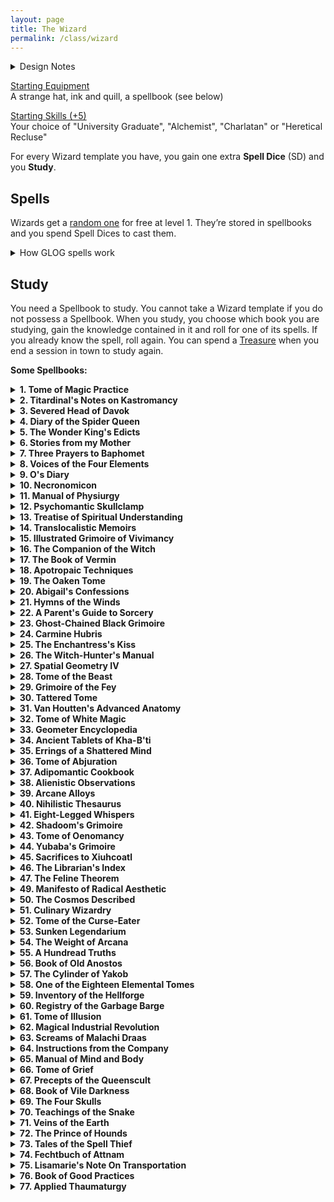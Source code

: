 ```yaml
---
layout: page
title: The Wizard
permalink: /class/wizard
---
```


<details markdown="1">
<summary>Design Notes</summary> 
Inspired by my templateless [Priest](/class/priest) class, I wanted to deconstruct the GLOG wizard into more endible bites for my players. This version does that by focusing on one concept only: spellbooks. It's also designed to easily blend with the exploration aspect of the game by allowing me to add spellbooks to dungeon loots and make them instantly desirable even if the party's wizard already has one. Most of all, it's my homage to what drew me to the GLOG to begin with: the litteral hundreds of wizards classes! Most of the spellbooks described bellow are direct conversions from my favourites among them.

So how is this wizard different from the aforementioned priest? It sure does look identical! Well no. First, the wizard gains SD every level and can do whatever it wants with them, while the priest gains SD each time it matches a certain condition and can only cast each of its spells once per day. Second, the priest chooses a new sacrament every level, a wizard is stuck with its starting spellbook unless it finds new ones in its adventures. The wizard can also spend Treasures to study more spells even when they are not leveling up. In the end, the priest will have fewer spells, but a potentially unlimied amount of spell dices, while the wizard will have 4 spell dices and a potentially unlimited amount of spells. Multiclassing as a Priest and a Wizard is heretical. 
</details>

<ins>Starting Equipment</ins><br>
A strange hat, ink and quill, a spellbook (see below)

<ins>Starting Skills (+5)</ins><br>
Your choice of "University Graduate", "Alchemist", "Charlatan" or "Heretical Recluse"

For every Wizard template you have, you gain one extra **Spell Dice** (SD) and you **Study**.

## Spells
Wizards get a [random one](/list/spells) for free at level 1. They’re stored in spellbooks and you spend Spell Dices to cast them.
<details markdown="1">
<summary>How GLOG spells work</summary> 
<ins>Spell Dice (SD)</ins><br>
You get 1 per Wizard template. They are D6s. 

Whenever you cast a spell, you choose how many SD to invest into it. The result of the spell depends on the number of [dice] and their [sum]. 

If a SD rolls a 1, 2 or 3, you don’t lose it. Otherwise, you lose it until you get a night of sleep. You can’t cast without SD.

Every time you roll doubles you get closer to *Catastrophe*.

<ins>Catastrophe</ins><br>
Every time you roll doubles you gain 1 *Doom Point*. Roll a D20. If you roll equal or below your doom score, you trigger a catastrophe. They will end your wizardly career if you don’t quest to avoid your doom.
</details>

## Study
You need a Spellbook to study. You cannot take a Wizard template if you do not possess a Spellbook. When you study, you choose which book you are studying, gain the knowledge contained in it and roll for one of its spells. If you already know the spell, roll again. You can spend a [Treasure](/2020/11/10/extra-rules/#treasures) when you end a session in town to study again.

**Some Spellbooks:**

<details markdown="1">
<summary><b>1. Tome of Magic Practice</b></summary> 
&nbsp;&nbsp;&nbsp;&nbsp;&nbsp; *A mass-produced folio with chipped edges passed-down by students.*
- You receive an official licence to practice magic in public.
- You can create candlelight from your fingertip.
- Roll 1D4, you gain the following spell: 1. [Maleficence](/2020/11/13/maleficence/), 2. [Second Sight](/2020/11/12/second-sight/), 3. [Shroud](/2020/11/13/shroud/), 4. [Thaumaturgy](/2020/11/13/thaumaturgy/)
</details>

<details markdown="1">
<summary><b>2. Titardinal's Notes on Kastromancy</b></summary> 
&nbsp;&nbsp;&nbsp;&nbsp;&nbsp; *Loosely-bound notes and floor plans with love poems written in the margins.*
- Holds the deed of an abandonned tower.
- For each time you studied this book, you can recreate a dungeon trap you have overcome in a building you own.
- Roll 1D4, you gain the following spell: 1. [Kastromancy](/2020/11/13/kastromancy/), 2. [Portal](/2020/11/13/portal/), 3. [Possess Castle](/2020/11/13/possess-castle/), 4. [Voluminous Equivalence](/2020/11/13/voluminous-equivalence/)
###### *of [Sky-Blind Spire](http://blog.trilemma.com/2016/04/the-sky-blind-spire.html) fame.*
</details>

<details markdown="1">
<summary><b>3. Severed Head of Davok</b></summary> 
&nbsp;&nbsp;&nbsp;&nbsp;&nbsp; *Cumbersome, horrible and grey. Like human features on an elephant's skull.*
- You can feed a follower to Davok and gain a bonus SD on a future spellcasting of your choice.
- You can cause blood or other bodily fluids to appear on things by touching them. You can delay this appearance for up to an hour.
- Roll 1D4, you gain the following spell: 1. [Call of the Rat](/2020/11/12/call-of-the-animal/), 2. [Miasma](/2020/11/12/miasma/), 3. [Petition](/2020/11/12/petition/), 4. [Pyrokinesis](/2020/11/13/pyrokinesis/)
###### *of [Lair of the Lamb](http://goblinpunch.blogspot.com/2020/04/lair-of-lamb-final.html) fame.*
</details>

<details markdown="1">
<summary><b>4. Diary of the Spider Queen</b></summary> 
&nbsp;&nbsp;&nbsp;&nbsp;&nbsp; *Semi-transluscent pages bound in black chitin. The text is embroidered*
- You can speak with spiders.
- Each time you study this book, you can produce a new silk piece of clothing that can double as a small mundane object of your choice.
- Roll 1D4, you gain the following spell: 1. [Arachnomorph](/2020/11/12/animorph/), 2. [Bestow Spider Aspect](/2020/11/12/bestow-aspect/), 3. [Tarantella](/2020/11/12/tanrantella/), 4. [Web](/2020/11/12/web/)
###### *Inspired by [Marvels & Malisons](https://www.drivethrurpg.com/product/211911/Marvels--Malisons)'s Arachnomorphosis.*
</details>

<details markdown="1">
<summary><b>5. The Wonder King's Edicts</b></summary> 
&nbsp;&nbsp;&nbsp;&nbsp;&nbsp; *Three slabs of pink marble engraved in tiny faded cuneiform.*
- You have learned to smell and detect the subtle fragrances of curses.
- For each time you studied this book, you can trap a curse you have overcome in a clay tablet. Breaking the tablet releases the curse.
- Roll 1D4, you gain the following spell: 1. [Amulet of the Open Hand](/2020/11/13/amulet-of-the-open-hand/), 2. [Heka Mirror](/2020/11/13/heka-mirror/), 3. [Seal of Retribution](/2020/11/13/seal-of-retribution/), 4. [Seal of the Wonder King](/2020/11/13/seal-of-the-wonder-king/)
###### *Inspired by [Marvels & Malisons](https://www.drivethrurpg.com/product/211911/Marvels--Malisons)'s Apotropaism.*
</details>

<details markdown="1">
<summary><b>6. Stories from my Mother</b></summary> 
&nbsp;&nbsp;&nbsp;&nbsp;&nbsp; *Painted geese, children and frogs illustrate the cover. Pocket sized.*
- You become [skilled](/2020/11/09/base-rules/#stats--skills) (+5) in "Cooking".
- Each time you study this book, you learn the location of a hidden cabin in an area of your choice. One of Mother's friends lives there and can provide shelter and trade potions.
- Roll 1D4, you gain the following spell: 1. [Sky-Blind Curse](/2020/11/13/curse-of-sky-blindness/), 2. [Steeped Stones](/2020/11/13/steeped-stones/), 3. [Tune of the Yondkin](/2020/11/13/tune-of-the-yondkind/), 4. [Witchmark](/2020/11/13/witchmark/)
###### *Inspired by [Marvels & Malisons](https://www.drivethrurpg.com/product/211911/Marvels--Malisons)'s Cunning Craft.*
</details>

<details markdown="1">
<summary><b>7. Three Prayers to Baphomet</b></summary> 
&nbsp;&nbsp;&nbsp;&nbsp;&nbsp; *Dark leather bound in bronze. Penned in blood.*
- You can speak backward, a language only understood by exorcists and divine creatures.
- Each time you study this book, increase any of your skills by 2, or become skilled (+5) in a skill you don't know. However, any time your roll a 6 on any dice, you take 2 points of damage.
- Roll 1D4, you gain the following spell: 1. [Circle of Protection](/2020/11/12/circle-of-protection/), 2. [Conjure](/2020/11/12/conjure/), 3. [Death Contract](/2020/11/12/death-contract/), 4. [Petition](/2020/11/12/petition/)
###### *Inspired by [Wonders & Wickedness](https://www.drivethrurpg.com/product/145647/Wonder--Wickedness)'s Diabolism.*
</details>

<details markdown="1">
<summary><b>8. Voices of the Four Elements</b></summary> 
&nbsp;&nbsp;&nbsp;&nbsp;&nbsp; *Adorned with four gems, its cover is made of gold.*
- You can politely ask dirt and water to leave clothes and hair, and can play wind instruments from afar.
- Each time you study this book, you increase your unarmored movement speed by 1 (up to 10).
- Roll 1D4, you gain the following spell: 1. [Pyrokinesis](/2020/11/13/pyrokinesis/), 2. [Rockspeech](/2020/11/13/rockspeech/), 3. [Seduce Water](/2020/11/13/seduce-water/), 4. [Stormspeech](/2020/11/13/stormspeech/)
###### *Inspired by [Wonders & Wickedness](https://www.drivethrurpg.com/product/145647/Wonder--Wickedness)'s Elementalism.*
</details>

<details markdown="1">
<summary><b>9. O's Diary</b></summary> 
&nbsp;&nbsp;&nbsp;&nbsp;&nbsp; *Elegant in its lack of features. Brown leather. Locked.*
- You become [skilled](/2020/11/09/base-rules/#stats--skills) (+5) in "Ropes".
- Each time you study this book, you find new ways to attach objects to you and gain 1 inventory slot.
- Roll 1D4, you gain the following spell: 1. [A Rope Is Always Handy](/2020/11/13/a-rope-is-always-handy/), 2. [Length of a String](/2020/11/13/lenght-of-a-string/), 3. [Rope Bind](/2020/11/13/rope-bind/), 4. [The Rope Trick](/2020/11/13/the-rope-trick/)
###### *Inspired by [Marvels & Malisons](https://www.drivethrurpg.com/product/211911/Marvels--Malisons)'s Rope Tricks.*
</details>

<details markdown="1">
<summary><b>10. Necronomicon</b></summary> 
&nbsp;&nbsp;&nbsp;&nbsp;&nbsp; *Obviously bound in human skin. Held shut by a skeletal hand.*
- Getting wounded does not make you fall unconscious. Medical care does not heal your Wounds.
- Each time you study this book, you remove 5 wounds from yourself.
- Roll 1D4, you gain the following spell: 1. [Death's Scythe](/2020/11/13/deaths-scythe/), 2. [Lichcrat](/2020/11/13/lichcraft/), 3. [Soul Transfer](/2020/11/13/souls-transfer/), 4. [Transmigration](/2020/11/13/transmigration/)
###### *Inspired by [Wonders & Wickedness](https://www.drivethrurpg.com/product/145647/Wonder--Wickedness)'s Necromancy.*
</details>

<details markdown="1">
<summary><b>11. Manual of Physiurgy</b></summary> 
&nbsp;&nbsp;&nbsp;&nbsp;&nbsp; *Compiled by generations of midwives. Smells sweet.*
- You receive an official licence to practice medicine.
- For each time you studied this book, you can succeed on one roll to help stabilize a [dying friend](/2020/11/09/base-rules/#dying--healing).
- Roll 1D4, you gain the following spell: 1. [Milk and Honey](/2020/11/13/milk-and-honey/), 2. [Poppy's Milk](/2020/11/13/poppys-milk/), 3. [Potpourri](/2020/11/13/potpourri/), 4. [Salvific Apport](/2020/11/13/salvific-apport/)
###### *Inspired by [Marvels & Malisons](https://www.drivethrurpg.com/product/211911/Marvels--Malisons)'s Physiurgy.*
</details>

<details markdown="1">
<summary><b>12. Psychomantic Skullclamp</b></summary> 
&nbsp;&nbsp;&nbsp;&nbsp;&nbsp; *Metallic and cold headband. Text projected in the mind.*
- You can communicate telepathically with people you can see. Works one way only.
- Each time you study this book, choose a mundane item in your inventory. You can create an invisible, psychic, remotely controled version of it once per day for 10 minutes.
- Roll 1D4, you gain the following spell: 1. [Command](/2020/11/13/command/), 2. [Comprehension](/2020/11/13/comprehension/), 3. [Fascinating Gaze](/2020/11/13/fascinating-gaze/), 4. [Telekinetic Burst](/2020/11/13/telekinetic-burst/)
###### *Inspired by [Wonders & Wickedness](https://www.drivethrurpg.com/product/145647/Wonder--Wickedness)'s Psychomancy.*
</details>

<details markdown="1">
<summary><b>13. Treatise of Spiritual Understanding</b></summary> 
&nbsp;&nbsp;&nbsp;&nbsp;&nbsp; *Salmon-pink and trimmed in irridescent metal. Perfectly square.*
- You sleep your eyes open.
- For each time you studied this book, you gain one extra SD while you are drugged or poisoned.
- Roll 1D4, you gain the following spell: 1. [Astral Projection](/2020/11/13/astral-projection/), 2. [Conduit](/2020/11/13/conduit/), 3. [Reality Shift](/2020/11/13/reality-shift/), 4. [Second Sight](/2020/11/12/second-sight/)
###### *Inspired by [Wonders & Wickedness](https://www.drivethrurpg.com/product/145647/Wonder--Wickedness)'s Spiritualism.*
</details>

<details markdown="1">
<summary><b>14. Translocalistic Memoirs</b></summary> 
&nbsp;&nbsp;&nbsp;&nbsp;&nbsp; *The size of a medallion. Opens as big as a grimoire.*
- You know from sight if a portal leads neardby, far, or another dimension.
- Each time you study this book, note the location. You can make a 1 hour ritual to teleport you and your party back there once as long as you all hold hands.
- Roll 1D4, you gain the following spell: 1. [Transmit Breath](/2020/11/13/transmit-breath/), 2. [Revisitation](/2020/11/13/revisitation/), 3. [Recall](/2020/11/13/recall/), 4. [Spatial Coincidence](/2020/11/13/spatial-coincidence/)
###### *Inspired by [Wonders & Wickedness](https://www.drivethrurpg.com/product/145647/Wonder--Wickedness)'s Translocation.*
</details>

<details markdown="1">
<summary><b>15. Illustrated Grimoire of Vivimancy</b></summary> 
&nbsp;&nbsp;&nbsp;&nbsp;&nbsp; *A frog's skin is stretched across the cover. Crudely bound.*
- You become [skilled](/2020/11/09/base-rules/#stats--skills) (+5) in "Biology".
- For each time you studied this book, if you have a pet, you can give it a feature from another mundane animal.
- Roll 1D4, you gain the following spell: 1. [Genoplasm](/2020/11/13/genoplasm/), 2. [Totem](/2020/11/13/totem/), 3. [Transcendence](/2020/11/13/transcendence/), 4. [Vitalize](/2020/11/13/vitalize/)
###### *Inspired by [Wonders & Wickedness](https://www.drivethrurpg.com/product/145647/Wonder--Wickedness)'s Vivimancy.*
</details>

<details markdown="1">
<summary><b>16. The Companion of the Witch</b></summary> 
&nbsp;&nbsp;&nbsp;&nbsp;&nbsp; *Two cat eyes open from the cover when the book is held.*
- Roll a [random spell](/list/spells). It becomes your sentient familiar in the shape of any tiny creature you like. That creature is now part of your entourage and can cast itself with 1SD once per Day. You dont know the spell yourself, but you can always lend some of your SD to your familiar to boost its power. Be careful! You share your Doom points with it. <br><br>Your familiar has 1 HP per Magic User template you have and is immune to one type of damage of your choice. Its stats are similar to a cat’s. When you create it, you decide if it will be able to breathe under water, fly, or use objects. If your familiar would die, your spell is lost forever, but you can create a new familiar after a full night of rest.
</details>

<details markdown="1">
<summary><b>17. The Book of Vermin</b></summary> 
&nbsp;&nbsp;&nbsp;&nbsp;&nbsp; *Rotten and stained. Cockroaches crawl out of its pages.*
- You can send an insect to investigate an adjacent room even through locked doors. It will come back 10 minutes later with a sensory description of the floor.
- Each time you study this book, you can add a small swarm of vermin in your inventory. It cant fight but will obey you.
- Roll 1D4, you gain the following spell: 1. [Cordiceps Apotheosis](/2020/11/12/cordiceps-apotheosis/), 2. [Silky Spinneret](/2020/11/12/silky-spinneret/), 3. [Venomous Fangs](/2020/11/12/venomous-fangs/), 4. [Call of the Maggots](/2020/11/12/call-of-the-animal/)
###### *Inspired by [Marvels & Malisons](https://www.drivethrurpg.com/product/211911/Marvels--Malisons)'s Arachnomorphosis.*
</details>

<details markdown="1">
<summary><b>18. Apotropaic Techniques
</b></summary> 
&nbsp;&nbsp;&nbsp;&nbsp;&nbsp; *Dedicaced to Bilfred who just wouldn't die.*
- You can give yourself Doom Points to modify a D20 roll by the same amount.
- Each time you study this book, you lose 2 Doom Point.
- Roll 1D4, you gain the following spell: 1. [Karmic Retribution](/2020/11/13/karmic-retribution/), 2. [Scapegoat](/2020/11/13/scapegoat/), 3. [The Ten Wards](/2020/11/13/the-ten-wards/), 4. [Writ of the Underworld](/2020/11/13/writ-of-the-underworld/)
###### *Inspired by [Marvels & Malisons](https://www.drivethrurpg.com/product/211911/Marvels--Malisons)'s Apotropaism.*
</details>

<details markdown="1">
<summary><b>19. The Oaken Tome
</b></summary> 
&nbsp;&nbsp;&nbsp;&nbsp;&nbsp; *Cover of bark. Pages of woven leaves.*
- You can revitalize 1 square foot of plants per hour.
- Each time you study this book, choose an animal species. Animals of that type wont attack you anymore except in self defense.
- Roll 1D4, you gain the following spell: 1. [Bramble Burrow](/2020/11/13/bramble-burrow/), 2. [Druidcraft](/2020/11/13/druidcraft/), 3. [Old Rune](/2020/11/13/old-rune/), 4. [Floral Salvage](/2020/11/13/floral-salvage/)
###### *Inspired by [Wonders & Wickedness](https://www.drivethrurpg.com/product/145647/Wonder--Wickedness) and the [Elf from Coins & Scrolls](https://coinsandscrolls.blogspot.com/2017/05/osr-elves-and-elf-wizards.html).*
</details>

<details markdown="1">
<summary><b>20. Abigail's Confessions
</b></summary> 
&nbsp;&nbsp;&nbsp;&nbsp;&nbsp; *Burned like its author, yet somewhat still readable.*
- You cannot be burned by flames smaller than a bonfire.
- Each time you study this book, choose a sin. No mortal can see that sin in your personality.
- Roll 1D4, you gain the following spell: 1. [Bind](/2020/11/12/bind/), 2. [Illusion of Youth](/2020/11/12/illusion-of-youth/), 3. [Red Hands of Wrath](/2020/11/12/red-hands-of-wrath/), 4. [Zizanny](/2020/11/12/zizanny/)
###### *Inspired by [Wonders & Wickedness](https://www.drivethrurpg.com/product/145647/Wonder--Wickedness)'s Diabolism and the Warlock from [Oblidisideryptch](https://oblidisideryptch.blogspot.com/2019/03/osr-class-warlock.html).*
</details>

<details markdown="1">
<summary><b>21. Hymns of the Winds
</b></summary> 
&nbsp;&nbsp;&nbsp;&nbsp;&nbsp; *Pale blue. Its pages scatter to the winds while open yet find their way back in when you close it.*
- You can push objects not heavier than a helmet from afar.
- For each time you studied this book, you can avoid one encounter of your choice while piloting a wind-powered vehicle.
- Roll 1D4, you gain the following spell: 1. [Chariot of Air](/2020/11/13/chariot-of-air/), 2. [Stormspeech](/2020/11/13/stormspeech/), 3. [Wind Barrier](/2020/11/13/wind-barrier/), 4. [Wind Salvation](/2020/11/13/wind-salvation/)
###### *Inspired by [Wonders & Wickedness](https://www.drivethrurpg.com/product/145647/Wonder--Wickedness)'s Elementalism.*
</details>

<details markdown="1">
<summary><b>22. A Parent's Guide to Sorcery
</b></summary> 
&nbsp;&nbsp;&nbsp;&nbsp;&nbsp; *Dark blue linen cover. The author is disillusioned.*
- You can clean 5 square feet instantly every 10 minutes.
- Each time you study this book, choose an object or a creature not bigger than a small children. It is protected from harm as long as it is in your inventory.
- Roll 1D4, you gain the following spell: 1. [Pack Neatly](/2020/11/13/pack-neatly/), 2. [Pinky Knot](/2020/11/13/pinky-knot/), 3. [The Cat's Cradle](/2020/11/13/the-cats-cradle/), 4. [Universal Knot](/2020/11/13/universal-knot/)
###### *Inspired by [Marvels & Malisons](https://www.drivethrurpg.com/product/211911/Marvels--Malisons)'s Rope Tricks.*
</details>

<details markdown="1">
<summary><b>23. Ghost-Chained Black Grimoire</b></summary> 
&nbsp;&nbsp;&nbsp;&nbsp;&nbsp; *Dedicated to Shadrakul's post-mortem apprentice.*
- You can interrogate the spirit of a creature who died after the last dawn. It will answer 4 different questions, none will make sense.
- Each time you study this book, the number of answers that will make sense when you interrogate a spirit increases by 1.
- Roll 1D4, you gain the following spell: 1. [Death Mask](/2020/11/13/death-mask/), 2. [Finger of Death](/2020/11/13/finger-of-death/), 3. [Ghost Orchestra](/2020/11/13/ghost-orchestra/), 4. [Occult Consultation](/2020/11/13/occult-consultation/)
###### *Inspired by [Wonders & Wickedness](https://www.drivethrurpg.com/product/145647/Wonder--Wickedness) and the [Lair of the Lamb](http://goblinpunch.blogspot.com/2020/04/lair-of-lamb-final.html).*
</details>

<details markdown="1">
<summary><b>24. Carmine Hubris</b></summary> 
&nbsp;&nbsp;&nbsp;&nbsp;&nbsp; *Black velvet. Opened by wiping a droplet of blood on it.*
- You can shape blood like clay.
- Each time you study this book, increase your HP by 1.
- Roll 1D4, you gain the following spell: 1. [Blood Scabbard](/2020/11/13/blood-scabbard/), 2. [Death unto Life](/2020/11/13/death-unto-life/), 3. [Last Oath](/2020/11/13/last-oath/), 4. [Vascular Draining](/2020/11/13/vascular-draing/)
###### *Inspired by [Marvels & Malisons](https://www.drivethrurpg.com/product/211911/Marvels--Malisons)'s Physiurgy.*
</details>

<details markdown="1">
<summary><b>25. The Enchantress's Kiss</b></summary> 
&nbsp;&nbsp;&nbsp;&nbsp;&nbsp; *A golden snake crawls elegantly on its red velvet cover.*
- You can change your features at will superficially. This effect cannot go beyond what makeup and a wig could do.
- Each time you study this book, gain a new [follower](https://coinsandscrolls.blogspot.com/2017/06/osr-table-of-camp-followers.html).
- Roll 1D4, you gain the following spell: 1. [Bewitch](/2020/11/13/bewitch/), 2. [Dust of the Sandman](/2020/11/13/dust-of-the-sandman/), 3. [Empathic Vessel](/2020/11/13/empathic-vessel/), 4. [Hallucinogenesis](/2020/11/13/hallucinogenesis/)
###### *Inspired by [Wonders & Wickedness](https://www.drivethrurpg.com/product/145647/Wonder--Wickedness)'s Psychomancy.*
</details>

<details markdown="1">
<summary><b>26. The Witch-Hunter's Manual</b></summary> 
&nbsp;&nbsp;&nbsp;&nbsp;&nbsp; *Heavy, reinforced with cold iron, covered in wards.*
- You can trade wizard heads in exchange for a [Valuables and Treasure](/2020/11/10/extra-rules/#treasures) in town.
- Each time you study this book, you gain the location of a mad wizard.
- Roll 1D4, you gain the following spell: 1. [Etheral Boundary](/2020/11/13/ethereal-boundary/), 2. [Hekaphage](/2020/11/13/hekaphage/), 3. [Plasmic Key](/2020/11/13/plasmic-key/), 4. [Second Sight](/2020/11/12/second-sight/)
###### *Inspired by [Wonders & Wickedness](https://www.drivethrurpg.com/product/145647/Wonder--Wickedness)'s Spiritualism.*
</details>

<details markdown="1">
<summary><b>27. Spatial Geometry IV</b></summary> 
&nbsp;&nbsp;&nbsp;&nbsp;&nbsp; *Dodecahedron that unfolds in block.*
- You can draw things in the air with your finger. The drawing lasts 10 minutes.
- Each time you study this book, choose a mundane object in your inventory, you can fold it magically into a tiny size that doesnt take space.
- Roll 1D4, you gain the following spell: 1. [Disconnection](/2020/11/13/disconnection/), 2. [Levitation](/2020/11/13/levitation/), 3. [Sturdy Circle](/2020/11/13/sturdy-circle/), 4. [Fold Space](/2020/11/13/fold-space/)
###### *Inspired by [Wonders & Wickedness](https://www.drivethrurpg.com/product/145647/Wonder--Wickedness)'s Translocation.*
</details>

<details markdown="1">
<summary><b>28. Tome of the Beast</b></summary> 
&nbsp;&nbsp;&nbsp;&nbsp;&nbsp; *Furry and toothy. Growls when touched.*
- Your unarmed strike inflicts 1D4 damage.
- Each time you study this book, choose a creature species. You can smell it.
- Roll 1D4, you gain the following spell: 1. [Bloodlust](/2020/11/13/bloodlust/), 2. [Indolence](/2020/11/13/indolence/), 3. [Quickening](/2020/11/13/quickening/), 4. [Ravening](/2020/11/13/ravening/)
###### *Inspired by [Wonders & Wickedness](https://www.drivethrurpg.com/product/145647/Wonder--Wickedness)'s Translocation.*
</details>

<details markdown="1">
<summary><b>29. Grimoire of the Fey</b></summary> 
&nbsp;&nbsp;&nbsp;&nbsp;&nbsp; *Overly intricate cover of vines and leaves. Musical.*
- You are immune to being charmed, except by people who know your real name.
- Each time you study this book, invent a one-sentence fact about yourself. It becomes true, but only in the fey world, as interpreted by the wicked referee.
- Roll 1D4, you gain the following spell: 1. [Fey Ring](/2020/11/13/fey-ring/), 2. [Mirror Road](/2020/11/13/mirror-road/), 3. [Gleam](/2020/11/12/gleam/), 4. [Speak with Birds](/2020/11/13/speak-with-birds/)
</details>

<details markdown="1">
<summary><b>30. Tattered Tome</b></summary> 
&nbsp;&nbsp;&nbsp;&nbsp;&nbsp; *Seems the posession of an unfortunate adventuring wizard.*
- You can lick an object to know if it is magical.
- Each time you study this book, you learn the location of a dungeon.
- Learn a [random spell](/list/spells). You can only learn 3 spells from this book. 
</details>

<details markdown="1">
<summary><b>31. Van Houtten's Advanced Anatomy</b></summary> 
&nbsp;&nbsp;&nbsp;&nbsp;&nbsp; *Gruesome in its illustrations. Covered in stains, otherwise elegant and academic.*
- You can take 1 hour to transfer to you as many Wounds from an ally as you like. 
- Each time you study this book, you can swap body with a follower.
- Roll 1D4, you gain the following spell: 1. [Life Channel](/2020/11/13/life-channel/), 2. [Living Gate](/2020/11/13/living-gate/), 3. [Restore](/2020/11/13/restore/), 4. [Watching Heads](/2020/11/13/watching-heads/)
</details>

<details markdown="1">
<summary><b>32. Tome of White Magic</b></summary> 
&nbsp;&nbsp;&nbsp;&nbsp;&nbsp; *Bearing the mark of the secret order. Lined with gold and twine.*
- You can sense if your friends are in danger. 
- For each time you studied this book, you can call a giant eagle. It will arrive after 1 hour and transport you back to a destination of your choice up to 3 days away in just 1 hour, and back in the day.
- Roll 1D4, you gain the following spell: 1. [Covenant](/2020/11/12/covenant/), 2. [Deliver from Malison](/2020/11/13/deliver-from-malison/), 3. [Blackstaff](/2020/11/13/blackstaff/), 4. [Watching Heads](/2020/11/13/watching-heads/)
</details>

<details markdown="1">
<summary><b>33. Geometer Encyclopedia</b></summary> 
&nbsp;&nbsp;&nbsp;&nbsp;&nbsp; *A compass is embedded in the cover. The text is on a grid*
- As long as you carry no iron, your SD return to your pool on a roll of 1 to 4. 
- Each time you study this book, choose a type of object or natural phenomenon and a quality. You have an encyclopedic knowledge of the object relating to the quality.
- Roll 1D4, you gain the following spell: 1. [Command Iron](/2020/11/13/command-iron/), 2. [Magnetic Fissure](/2020/11/13/magnetic-fissure/), 3. [Moonlust](/2020/11/13/moon-lust/), 4. [Star Map](/2020/11/13/star-map/)
###### *Inspired by Coins and Scrolls [Geometer Wizard](https://coinsandscrolls.blogspot.com/2019/10/osr-class-geometer-wizard.html).*
</details>

<details markdown="1">
<summary><b>34. Ancient Tablets of Kha-B'ti</b></summary> 
&nbsp;&nbsp;&nbsp;&nbsp;&nbsp; *Hieroglyphed. The size of a palm. They perfectly stack together.*
- Each time you gain a Doom Point, recover one SD. 
- For each time you studied this book, you can predict when one natural disaster will hit. At the end of a session, tell the referee. The next time you play, disaster will hit where you are.
- Roll 1D4, you gain the following spell: 1. [Dust to Water](/2020/11/13/dust-to-water/), 2. [Serpent's Kiss](/2020/11/13/serpents-kiss/), 3. [Subterranean Gullet](/2020/11/13/subterranean-gullet/), 4. [Soul Harvest](/2020/11/13/soul-harvest/)
</details>

<details markdown="1">
<summary><b>35. Errings of a Shattered Mind</b></summary> 
&nbsp;&nbsp;&nbsp;&nbsp;&nbsp; *Mad ramblings scribbled on loose sheets and the cold assessments of an observer.*
- Creatures who peek into your mind must save vs fear. 
- Each time you study this book, gain a new [follower](https://coinsandscrolls.blogspot.com/2017/06/osr-table-of-camp-followers.html). Its mind is wiped and it cannot resist your spells.
- Roll 1D4, you gain the following spell: 1. [Dominate](/2020/11/13/dominate/), 2. [Geas](/2020/11/13/geas/), 3. [Plasmic Manipulation](/2020/11/13/plasmic-manipulation/), 4. [Poltergeist](/2020/11/13/poltergeist/)
</details>

<details markdown="1">
<summary><b>36. Tome of Abjuration</b></summary> 
&nbsp;&nbsp;&nbsp;&nbsp;&nbsp; *Wool cover. Protected by a silver lock.*
- You can stretch a strand of your hair across a threshold. You'll receive a mental alarm sufficient to wake you up if the hair is crossed. 
- Each time you study this book, you can create a token with one of your spells copied in it. It has one use and you can give it to others.
- Roll 1D4, you gain the following spell: 1. [Against Prying Eyes](/2020/11/13/against-prying-eyes/), 2. [Deflection](/2020/11/13/deflection/), 3. [Return to Sender](/2020/11/13/return-to-sender/), 4. [Stasis](/2020/11/13/stasis/)
###### *From Semiurge's [Abjuration Wizard](https://archonsmarchon.blogspot.com/2021/04/glog-class-abjurer-wizard.html)!*
</details>

<details markdown="1">
<summary><b>37. Adipomantic Cookbook</b></summary> 
&nbsp;&nbsp;&nbsp;&nbsp;&nbsp; *Twice bigger than expected. Soaked in juices like an old cutting board.*
- Each SD you have takes 1 inventory slot (as a layer of fat) when not spent. You have +1 HP per unspent SD. 
- You can spend a SD to give you advantage on any strength or melee related roll.
- Roll 1D4, you gain the following spell: 1. [Aura of Warmth](/2020/11/13/aura-of-warmth/), 2. [Belly Drum](/2020/11/13/belly-drum/), 3. [Caloric Burn](/2020/11/13/caloric-burn/), 4. [Make Delicious](/2020/11/13/make-delicious/)
###### *From Throne of Salt's [Adipomancer](http://throneofsalt.blogspot.com/2018/02/class-adipomancer.html)!*
</details>

<details markdown="1">
<summary><b>38. Alienistic Observations</b></summary> 
&nbsp;&nbsp;&nbsp;&nbsp;&nbsp; *Bloodstained. Has turned all its readers mad.*
- Your eyes have stalks that can be extended 10'. 
- While standing in the corner of a room, you are also standing in another corner of the room for each time you studied this book.
- Roll 1D4, you gain the following spell: 1. [Lengthen](/2020/11/13/lengthen/), 2. [Meat Hive](/2020/11/13/meat-hive/), 3. [Stone to Teeth](/2020/11/13/stone-to-teeth/), 4. [Unspeakeable Speech](/2020/11/13/unspeakable-speech/)
###### *From Numbers Aren't Real's [Alienist](https://archonsmarchon.blogspot.com/2021/04/glog-class-abjurer-wizard.html)!*
</details>

<details markdown="1">
<summary><b>39. Arcane Alloys</b></summary> 
&nbsp;&nbsp;&nbsp;&nbsp;&nbsp; *Rolls of tanned skin painted with rust.*
- You can consume a metallic object no smaller than a dagger as you cast a spell to recuperate a SD.
- You can take 10 minutes to transform alcohol and a metallic object no smaller than a dagger into an incendiary charge (1D6). It burns as many rounds as the number of time you have studied this book.
- Roll 1D4, you gain the following spell: 1. [Command Iron](/2020/11/13/command-iron/), 2. [Magnetic Fissure](/2020/11/13/magnetic-fissure/), 3. [Metallic Sensibility](/2020/11/13/metallic-sensibility/), 4. [Trap Lightning](/2020/11/13/trap-lightning/)
###### *From Throne of Salt's [Allomancer](http://throneofsalt.blogspot.com/2018/05/class-allomancer.html)!*
</details>

<details markdown="1">
<summary><b>40. Nihilistic Thesaurus</b></summary> 
&nbsp;&nbsp;&nbsp;&nbsp;&nbsp; *Black featureless cover, but people in style *know*. Extremely verbose.*
- By closing your eyes, you can nullify as many of your senses as you wish.
- Each time you study this book, choose an object in your inventory. Now think about the *idea* of that object. Transform that object into anything that would still match the *idea* of that object.
- Roll 1D4, you gain the following spell: 1. [Absolute Reality](/2020/11/13/absolute-reality/), 2. [Flower War](/2020/11/13/flower-war/), 3. [Metaphorical Edge](/2020/11/13/metaphorical-edge/), 4. [Palace of Thorns](/2020/11/13/palace-of-thorns/)
###### *From The Lovely Dark's [Anti Mage](https://thelovelydark.blogspot.com/2019/02/the-anti-wizard.html)!*
</details>

<details markdown="1">
<summary><b>41. Eight-Legged Whispers</b></summary> 
&nbsp;&nbsp;&nbsp;&nbsp;&nbsp; *Like a cocoon with 4 beady eyes that you unravel.*
- You have a pet spider the size of your hand (0 HP).
- Each time you study this book after the first time, you can either resurect your pet spider or give it an additional HD and increase its size. At 3 HD you can ride it like a horse.
- Roll 1D4, you gain the following spell: 1. [Arachnophobia](/2020/11/13/arachnophobia/), 2. [Bubble Helmet](/2020/11/13/bubble-coat/), 3. [Pass Without Trace](/2020/11/13/pass-without-trace/), 4. [Venom Bullet](/2020/11/13/venom-bullet/)
###### *From Remixes and Revelations's [Spider Wizard](http://www.remixesandrevelations.com/2021/03/osr-spider-wizard.html)!*
</details>

<details markdown="1">
<summary><b>42. Shadoom's Grimoire</b></summary> 
&nbsp;&nbsp;&nbsp;&nbsp;&nbsp; *Grinning teeth are drawn on the cover, an ass on the back. Sometimes screams.*
- You can speak with monkeys.
- Each time you study this book, gain two new [followers](https://coinsandscrolls.blogspot.com/2017/06/osr-table-of-camp-followers.html), except they are disguised baboons. They cant speak, but can climb and throw things. Each count as 0.5 follower.
- Roll 1D4, you gain the following spell: 1. [Call of the Baboon](/2020/11/12/call-of-the-animal/), 2. [Elevate Beast](/2020/11/13/elevate-beast/), 3. [Possess Pet](/2020/11/13/possess-pet/), 4. [Shadoom's Serpication](/2020/11/13/shadooms-serpication/)
###### *From Goblin Punch's [Baboonist](https://goblinpunch.blogspot.com/2019/07/new-wizard-baboonist.html)!*
</details>

<details markdown="1">
<summary><b>43. Tome of Oenomancy</b></summary> 
&nbsp;&nbsp;&nbsp;&nbsp;&nbsp; *Must have been white before, now deep burgundy. Doesn't make much sense.*
- SD return to your pool on a roll of 1 to 4 when drunk, they dont when sober.
- Each time you study this book, you brew six bottles of alcohol of your design.
- Roll 1D4, you gain the following spell: 1. [Aura of Intoxication](/2020/11/13/aura-of-intoxication/), 2. [Explode Alcohol](/2020/11/13/explode-alcohol/), 3. [Summon Party](/2020/11/13/summon-party/), 4. [Water to Wine](/2020/11/13/water-to-wine/)
###### *From Meandering Banter's [Beeromancer](https://meanderingbanter.blogspot.com/2019/06/narcomancer-beeromancer.html)!*
</details>

<details markdown="1">
<summary><b>44. Yubaba's Grimoire</b></summary> 
&nbsp;&nbsp;&nbsp;&nbsp;&nbsp; *Walks on furry cat legs. Affectionate with you only.*
- If someone makes a bargain with you and breaks it, you instantly know about it.
- Each time you study this book, you can transform into your witch form for an extra hour per day. Decide your form when you first study this book, it has the shape of an animal with your size and head and a) double your running speed, b) a flying speed, c) a swimming speed, d) a digging speed, e) can squeeze in holes the size of your head. You cannot use equipment while in this form.
- Roll 1D4, you gain the following spell: 1. [Bewitch](/2020/11/13/bewitch/), 2. [Deam Eater](/2020/11/13/dream-eater/), 3. [Scry](/2020/11/13/scry/), 4. [Shrivel](/2020/11/13/shrivel/)
###### *From Coins and Scrolls's [Animist](https://coinsandscrolls.blogspot.com/2017/06/osr-animist-wizards.html)!*
</details>

<details markdown="1">
<summary><b>45. Sacrifices to Xiuhcoatl</b></summary> 
&nbsp;&nbsp;&nbsp;&nbsp;&nbsp; *Heavily engraved and painted greenstone tablets.*
- You regenerate 1 HP every hour.
- You can take as much damage as times you've studied this book when casting a spell and and add as much to its [sum], or alternatively crush a fresh heart for the same benefits.
- Roll 1D4, you gain the following spell: 1. [Blood Thrall](/2020/11/13/blood-thrall/), 2. [Sacrifice to the Sun](/2020/11/13/sacrifice-to-the-sun/), 3. [Speak with Blood](/2020/11/13/speak-with-blood/), 4. [Swarm of Jaguars](/2020/11/13/swarm-of-jaguars/)
###### *From Unlawful Games's [Blood Aspirant](https://unlawfulgames.blogspot.com/2019/08/glog-blood-aspirant.html)!*
</details>

<details markdown="1">
<summary><b>46. The Librarian's Index</b></summary> 
&nbsp;&nbsp;&nbsp;&nbsp;&nbsp; *As big as a tombstone. Cumbersome. Earmarked and dusty.*
- You can use books as weapons (1D8).
- Each time you study this book, choose a spell you or another wizard with you knows. You find a spell scroll of another random spell in the same [magic school](/list/spells). (ctrl+f is your friend!)
- Roll 1D4, you gain the following spell: 1. [Animate Book](/2020/11/13/animate-book/), 2. [Edit Spell](/2020/11/13/edit-spell/), 3. [Enforce Trope](/2020/11/13/enforce-trope/), 4. [Silence](/2020/11/13/silence/)
###### *From A Blasted Cratered Land's [Book Wizard](https://crateredland.blogspot.com/2019/07/pay-your-late-fees-book-wizard.html)!*
</details>

<details markdown="1">
<summary><b>47. The Feline Theorem</b></summary> 
&nbsp;&nbsp;&nbsp;&nbsp;&nbsp; *Small notebook. The original owner's name has been scratched.*
- You take half damage from falling.
- Each time you study this book, you gain a pet cat.
- Roll 1D4, you gain the following spell: 1. [Cat Senses](/2020/11/13/cat-senses/), 2. [Contortion](/2020/11/13/contortion/), 3. [Feline Reflexes](/2020/11/13/feline-reflexes/), 4. [Nine Lives](/2020/11/12/nine-lives/)
###### *From the Library of Attnam's [Cat Wizard](https://attnam.blogspot.com/2019/01/class-cat-wizard.html)!*
</details>

<details markdown="1">
<summary><b>49. Manifesto of Radical Aesthetic</b></summary> 
&nbsp;&nbsp;&nbsp;&nbsp;&nbsp; *Irridescent. Fashion of the time that will find academic respect two decades later.*
- You can convince others of the worthiness and inherent artistic value of virtually anything so long as you don’t stop talking. CHA test every five minutes you do this to keep your audience engaged.
- Each time you study this book, you can alter the flavour of one spell you know to anything you would like. It does not change the spell's mechanical effect, but when cast by you, you can alter the [sum] by 1 point.
- Roll 1D4, you gain the following spell: 1. [Animate Scribble](/2020/11/13/animate-scribble/), 2. [Chiaroscuro](/2020/11/13/chiaroscuro/), 3. [Surreal Form](/2020/11/13/surreal-form/), 4. [Turn to Art](/2020/11/13/turn-to-art/)
###### *From A Blasted Cratered Land's [Chromatomancer](https://crateredland.blogspot.com/2019/09/chromatomancy-colors-of-magic.html)!*
</details>

<details markdown="1">
<summary><b>50. The Cosmos Described</b></summary> 
&nbsp;&nbsp;&nbsp;&nbsp;&nbsp; *Written in gold on dark blue pages. Always cold to the touch.*
- You know astral morse code and can make a star seem to blink in the sky. Often used to communicate across continents. You can pilot spelljammers.
- Each time you study this book, roll a [random astral landscape](/pages/fantasylandgenerator/) and note it. You can take 1 hour tinker any pre-existing portal to lead there once.
- Roll 1D4, you gain the following spell: 1. [All Things Adjacent](/2020/11/13/all-things-adjacent/), 2. [Calculate Probability](/2020/11/13/calculate-probability/), 3. [Focus Light](/2020/11/13/focus-light/), 4. [Teleportation](/2020/11/13/teleportation/)
###### *From Remixes and Revelations's [Cosmomancer](http://www.remixesandrevelations.com/2017/10/osr-cosmomancer-scholars-of-stars.html)!*
</details>

<details markdown="1">
<summary><b>51. Culinary Wizardry</b></summary> 
&nbsp;&nbsp;&nbsp;&nbsp;&nbsp; *The portrait of a joyous chef is engraved on the cover. This is the third edition.*
- You can add flavours to things you touch.
- Each time you study this book, choose an object. Provided you have cooking tools, you can make edible rations out of this object.
- Roll 1D4, you gain the following spell: 1. [Animate Food](/2020/11/13/animate-food/), 2. [Chef's Intention](/2020/11/13/chefs-intention/), 3. [Grease](/2020/11/13/grease/), 4. [Make Delicious](/2020/11/13/make-delicious/)
###### *From Remixes and Revelations's [Culinary Wizard](http://www.remixesandrevelations.com/2019/08/osr-culinary-wizard-and-cibopath.html)!*
</details>

<details markdown="1">
<summary><b>52. Tome of the Curse-Eater</b></summary> 
&nbsp;&nbsp;&nbsp;&nbsp;&nbsp; *The portrait of a joyous chef is engraved on the cover. This is the third edition.*
- You can take 1 SD from an adjacent wizard’s pool and add it to your spell. They know you have done this. On a roll of 1 to 3, the MD returns to their pool (as normal). If the MD does not return, you can choose to either heal the wizard for 1D6 HP or inflict 1D6 magic damage.
- Each time you study this book, you gain a incurable wound. When you do, choose a person. You take all their sins upon yourself and remove all curses from them.
- Roll 1D4, you gain the following spell: 1. [Death Ward](/2020/11/13/death-ward/), 2. [Deliver from Malison](/2020/11/13/deliver-from-malison/), 3. [Choke Flames](/2020/11/13/choke-flames/), 4. [Fingerbreaker](/2020/11/13/fingerbreaker/)
###### *From Coins and Scrolls's [Curse-Eater Wizard](https://coinsandscrolls.blogspot.com/2019/10/osr-class-curse-eater-wizard.html)!*
</details>

<details markdown="1">
<summary><b>53. Sunken Legendarium</b></summary> 
&nbsp;&nbsp;&nbsp;&nbsp;&nbsp; *Encrusted with barnacles. Pungent.*
- You can write with your fingertip, producing ink as you write.
- You can hold your breath an additional 10 minutes for each time you have studied this book.
- Roll 1D4, you gain the following spell: 1. [Bestow Octopus Aspect](/2020/11/12/bestow-aspect/), 2. [Draw Depth](/2020/11/13/draw-depth/), 3. [Inkspray](/2020/11/13/inkspray/), 4. [Tentacle Arm](/2020/11/13/tentacle-arm/)
###### *From the Library of Attnam's [Deep Mage](https://attnam.blogspot.com/2018/07/class-deep-mage.html)!*
</details>

<details markdown="1">
<summary><b>54. The Weight of Arcana</b></summary> 
&nbsp;&nbsp;&nbsp;&nbsp;&nbsp; *Green book. Extremely heavy for everyone else, light as a feather for you.*
- You can hover at a distance of an inch from solid ground. Your passing still produces obvious noise (creaking of wooden floorboards, etc.).
- Every time you study this book, permanently change the weight of one object in your inventory as you want.
- Roll 1D4, you gain the following spell: 1. [Stone Skin](/2020/11/13/stone-skin/), 2. [Change Mass](/2020/11/13/change-mass/), 3. [Hollow Bones](/2020/11/13/hollow-bones/), 4. [Disconnection](/2020/11/13/disconnection/)
###### *From the Man with a Hammer's [Densomancer](https://themanwithahammer.blogspot.com/2019/12/glog-wizard-densomancer.html)!*
</details>

<details markdown="1">
<summary><b>55. A Hundread Truths</b></summary> 
&nbsp;&nbsp;&nbsp;&nbsp;&nbsp; *A golden lidless eye in a pyramid is engraved in the white cover. The book decides which page it opens at.*
- You can see spirits. This has multiple uses: invisible creatures are visible to you as faintly glowing outlines; angels, demons and ghosts are translucent but visible even when immaterial; enchanted items and possessed or cursed creatures have a faint aura around them; spellcasters, undead and magical beasts radiate magic. When you search a room or observe a scen, roll 1D6. On a roll of 1, you are frightened by a random ghost.
- For each time you studied this book, you can predict the weather once. To do so, simply tell the referee which weather will happen the next day.
- Roll 1D4, you gain the following spell: 1. [Arcane Mark](/2020/11/13/arcane-mark/), 2. [Dream](/2020/11/13/dream/), 3. [Object Reading](/2020/11/13/object-reading/), 4. [Vision of Death](/2020/11/13/vision-of-death/)
###### *From the Library of Attnam's [Diviner](https://attnam.blogspot.com/2018/07/class-diviner-wizard.html)!*
</details>

<details markdown="1">
<summary><b>56. Book of Old Anostos</b></summary> 
&nbsp;&nbsp;&nbsp;&nbsp;&nbsp; *Must have been beautiful before the city was swallowed by the sea. Now faded.*
- You lose all your SDs if you touch water and you sink. However, once you are out of SD, you can vomit one random barnacle-encrusted [object](http://tenfootpolemic.blogspot.com/2014/01/200-failed-medieval-careers.html).
- For each time you studied this book, you discover a secret society of survivors of Anostos in city of your choice. You choose their expertise.
- Roll 1D4, you gain the following spell: 1. [Amplify Resonnance](/2020/11/13/amplify-resonnance/), 2. [Dessicate](/2020/11/13/dessicate/), 3. [Command Coins](/2020/11/13/command-coins/), 4. [Universal Knot](/2020/11/13/universal-knot/)
###### *From Coins and Scrolls's [Drowned Wizard](https://coinsandscrolls.blogspot.com/2017/06/osr-drowned-wizards.html)!*
</details>

<details markdown="1">
<summary><b>57. The Cylinder of Yakob</b></summary> 
&nbsp;&nbsp;&nbsp;&nbsp;&nbsp; *A tube of copper with tiny engraved text on it.*
- Your unarmed attacks and attacks made with a metallic weapon inflict an extra 1 point of electrical damage.
- Each time you study this book, choose a tool or household item. You create an electrical version of it that can only be powered by you.
- Roll 1D4, you gain the following spell: 1. [Cloak of Electricity](/2020/11/13/cloak-of-element/), 2. [Reanimate](/2020/11/13/reanimate/), 3. [Spark of Life](/2020/11/13/spark-of-life2/), 4. [Yakob's Ladder](/2020/11/13/yakobs-ladder/)
###### *From Coins and Scrolls's [Electric Wizard](https://coinsandscrolls.blogspot.com/2020/04/osr-class-electric-wizard.html)!*
</details>

<details markdown="1">
<summary><b>58. One of the Eighteen Elemental Tomes</b></summary> 
&nbsp;&nbsp;&nbsp;&nbsp;&nbsp; *Each has a dyed leather cover and pages made of the book's element.*
- Roll what Element is the book about. You can shape it like clay.
- Roll what Element is taboo. You cant cast spells when in contact with it.
- Each time you study this book, you take 2 less damage from the book's element.
- Roll 1D4, you gain the following spell relating to the book's element: 1. [Cloak of Element](/2020/11/13/cloak-of-element/), 2. [Conjure](/2020/11/12/conjure/) (the element), 3. [Elementamorphosis](/2020/11/13/elementamorphosis/), 4. [Maleficence](https://saltygoo.github.io/2020/11/13/maleficence/)
<details markdown="1">
<summary><i>1D20 Elements</i></summary> 
1. Wind / Oxygen / Sound
2. Stone / Sand / Earth
3. Flames / Sparks / Explosion
4. Water / Rain / Bubbles
5. Magma / Coal / Glass
6. Ice / Snow / Cold
7. Ooze / Plant / Mud
8. Smoke / Gas / Heat
9. Positive Energy / Blood / Mind
10. Negative Energy / Darkness / Rot
11. Light / Star / Radium
12. Metal / Gem / Alloy
13. Lightning / Magnetism / Static
14. Steam / Cloud / Vapor
15. Salt / Oil / Mercury
16. Dust / Bone / Debris
17. Ash / Sulfur / Soot
18. Vacuum / Antigravity / Ether
19. Roll twice, choose one.
20. Roll twice: it's both at the same time.
</details>
<br>
</details>

<details markdown="1">
<summary><b>59. Inventory of the Hellforge</b></summary> 
&nbsp;&nbsp;&nbsp;&nbsp;&nbsp; *Made of soot-blackened iron and melted blades.*
- You can recall thrown objects you created to your hand.
- Each time you study this book, you craft a platinum object of your choice no bigger than a breastplate.
- Roll 1D4, you gain the following spell: 1. [Bargain](/2020/11/13/bargain/), 2. [Hellforge](/2020/11/13/hellforge/), 3. [Metal to Flame](/2020/11/13/metal-to-flame/), 4. [Summon Lemures](/2020/11/13/summon-lemures/)
###### *From Through the Spyglass's [Forge Wizard](http://journeyintotheweird.blogspot.com/2018/09/glog-class-forge-wizard.html)!*
</details>

<details markdown="1">
<summary><b>60. Registry of the Garbage Barge</b></summary> 
&nbsp;&nbsp;&nbsp;&nbsp;&nbsp; *More of a survival guide than a spellbook. Heavy and moldy. Pompous.*
- You can soil things with your touch.
- Each time you study this book, you gain a bag of garbage. You may decide later what one useful item is in it.
- Roll 1D4, you gain the following spell: 1. [Become Disgusting](/2020/11/13/become-disgusting/), 2. [Floating Disk](/2020/11/13/floating-disk/), 3. [Fly Swarm](/2020/11/13/fly-swarm/), 4. [Garbage Armor](/2020/11/13/garbage-armor/)
###### *From the Seven Deadly Dungeons's [Garbage Wizard](https://sevendeadlydungeons.blogspot.com/2019/03/glog-garbage-wizard.html)!*
</details>

<details markdown="1">
<summary><b>61. Tome of Illusion</b></summary> 
&nbsp;&nbsp;&nbsp;&nbsp;&nbsp; *Looks serious with its engraved leather cove. Is actually a collection of loose sheets.*
- Create a shower of illusory sparks or a puff of illusory smoke from your hands.
- Each time you study this book, roll a [random spell](/list/spells). You dont know it, but you can make an illusion of it and its consequences that lasts as many rounds as the number of time you studied this book.
- Roll 1D4, you gain the following spell: 1. [Colour Spray](/2020/11/13/colour-spray/), 2. [Disguise](/2020/11/13/disguise/), 3. [Illusion](/2020/11/13/illusion/), 4. [Mirror Image](/2020/11/13/mirror-image/)
###### *From Coins and Scrolls's [Illusionist](https://coinsandscrolls.blogspot.com/2017/03/osr-illusionist-wizards.html)!*
</details>

<details markdown="1">
<summary><b>62. Magical Industrial Revolution</b></summary> 
&nbsp;&nbsp;&nbsp;&nbsp;&nbsp; *Machine printed, perfect bound.*
- You are the (co)owner of a factory somewhere of your choice. You have debts twice as big as its value.
- Each time you study this book, mass produce an item in your inventory (gain 1D20 copies). If the item is magical, the effects are made barely useful.
- Roll 1D4, you gain the following spell: 1. [Grease](/2020/11/13/grease/), 2. [Floating](/2020/11/13/floating-disk/), 3. [A Rope is Always Handy](/2020/11/13/a-rope-is-always-handy/), 4. [Miasma](/2020/11/12/miasma/)
###### *From Coins and Scrolls's [Magical Industrial Revolution](https://coinsandscrolls.blogspot.com/2019/10/osr-magical-industrial-revolution.html) and Princesses & Pioneers [Industrial Wizard](https://princesses-and-pioneers.tumblr.com/post/612236592227270656/industrial-wizard-updated)!*
</details>

<details markdown="1">
<summary><b>63. Screams of Malachi Draas</b></summary> 
&nbsp;&nbsp;&nbsp;&nbsp;&nbsp; *Weighted with lead. Expressively written in black brush strokes.*
- Your voice is always the loudest sound in your vincinity.
- Each time you study this book, choose a sonic or visual effect. You can trigger this effect when you enter a room.
- Roll 1D4, you gain the following spell: 1. [Chastizing Tremor](/2020/11/13/chastising-tremor/), 2. [Stormspeech](/2020/11/13/stormspeech/), 3. [Thunderous Wave](/2020/11/13/thunderous-wave/), 4. [Unerring Seeker](/2020/11/13/unering-seeker/)
###### *From A Distant Chime's [Malachite](https://espharel.blogspot.com/2019/10/glog-wizard-malachite.html)!*
</details>

<details markdown="1">
<summary><b>64. Instructions from the Company</b></summary> 
&nbsp;&nbsp;&nbsp;&nbsp;&nbsp; *Discreet, pocket sized, old and without an author.*
- You become [skilled](/2020/11/09/base-rules/#stats--skills) (+5) in "Daggers". You can use this skill instead of your dexterity when dodging melee attacks.
- Each time you study this book, you receive an anonymous instruction to meet a specific person during your next adventure. Roll 1D6: 1-3 You must plant an incriminating object on them and ensure their survival; 4-5, you must talk to them and identify yourself as an agent; 6; you must kill them and make it look like an accident. You cannot reveal your instructions to anybody. If you fail, you will be chased by assassins on each adventure, if you succeed, you will receive a magical gadget of your choice.
- Roll 1D4, you gain the following spell: 1. [Fascinating Gaze](/2020/11/13/fascinating-gaze/), 2. [Implant Idea](/2020/11/13/implant-idea/), 3. [Kill Idea](/2020/11/13/kill-idea/), 4. [Plasmic Key](/2020/11/13/plasmic-key/)
###### *From Numbers Aren't Real's [Metatron](https://espharel.blogspot.com/2019/10/glog-wizard-malachite.html)!*
</details>

<details markdown="1">
<summary><b>65. Manual of Mind and Body</b></summary> 
&nbsp;&nbsp;&nbsp;&nbsp;&nbsp; *Seven rolls of scrolls on a golden rod. Must be dramatically unraveled.*
- Your unarmed strikes inflicts 1D4 damage.
- Each time you study this book, you can make one extra unarmed strike or combat maneuver when you do an unarmed strike or a combat maneuver as your combat action.
- Roll 1D4, you gain the following spell: 1. [Empty Palm](/2020/11/13/empty-palm/), 2. [Step of the Wind](/2020/11/13/step-of-the-wind/), 3. [Stunning Palm](/2020/11/13/stunning-palm/), 4. [Deflection](/2020/11/13/deflection/)
###### *From Remixes and Revelations's [Monk](http://www.remixesandrevelations.com/2019/01/osr-monk.html)!*
</details>

<details markdown="1">
<summary><b>66. Tome of Grief</b></summary> 
&nbsp;&nbsp;&nbsp;&nbsp;&nbsp; *Black velvet bound by two human teeth tied on a rope.*
- When you attract a follower, it a Ghoul on top of its other characteristics.
- Each time you study this book, you make a magical candle with a hair or nail from somebody. The candle burns until this person dies. You can target this person with your spells through the candle.
- Roll 1D4, you gain the following spell: 1. [Danse Macabre](/2020/11/13/danse-macabre/), 2. [Ectoplasmogenesis](/2020/11/13/ectoplasmogenesis/), 3. [Wail of Grief](/2020/11/13/wail-of-grief/), 4. [Watching Heads](/2020/11/13/watching-heads/)
###### *From Archons March On's [Necromancer](https://archonsmarchon.blogspot.com/2021/06/glog-class-necromancer-wizard.html)!*
</details>

<details markdown="1">
<summary><b>67. Precepts of the Queenscult</b></summary> 
&nbsp;&nbsp;&nbsp;&nbsp;&nbsp; *Small red velvet book stained with wax.*
- You can fold any paper into tiny origami animals. These animals will animate for 10 minutes and behave as the animal in question would. They cannot deal any damage and are as durable as would be expected from origami.
- From each time you studied this book, you can request an audience with the queen or one of her representative, whoever that is. You must be masked in her presence.
- Roll 1D4, you gain the following spell: 1. [Candlemass](/2020/11/13/candlemass/), 2. [Loyal Steel](/2020/11/13/loyal-steel/), 3. [Death Mask](/2020/11/13/death-mask/), 4. [Shadow Betrayal](/2020/11/13/shadow-betrayal/)
###### *From the Library of Attman's [Queensmage](https://attnam.blogspot.com/2018/07/class-queensman-wizard.html)!*
</details>

<details markdown="1">
<summary><b>68. Book of Vile Darkness</b></summary> 
&nbsp;&nbsp;&nbsp;&nbsp;&nbsp; *Wrapped in strips of black linen. The inside is in braille.*
- Candles and torches are snuffed when near you.
- With concentration, you can move your shadow independently from you as many times per day as you have studied this book. It still cannot leave you. It's actions have real consequences.
- Roll 1D4, you gain the following spell: 1. [Devour Light](/2020/11/13/devour-light/), 2. [Shadow Walk](/2020/11/13/shadow-walk/), 3. [Umbramorphosis](/2020/11/13/elementamorphosis/), 4. [Shadow Betrayal](/2020/11/13/shadow-betrayal/)
###### *From the Library of Attman's [Shadow Wizard](https://attnam.blogspot.com/2018/10/class-shadow-wizard.html)!*
</details>

<details markdown="1">
<summary><b>69. The Four Skulls</b></summary> 
&nbsp;&nbsp;&nbsp;&nbsp;&nbsp; *Four skulls merged in one covered in writing and symbols.*
- The meek are scared of you.
- Each time you study this book, you can mark a skull with your sigil. You can speak through that skull.
- Roll 1D4, you gain the following spell: 1. [Dread Manifestation](/2020/11/13/dread-manifestation/), 2. [Occult Consultation](/2020/11/13/occult-consultation/), 3. [Skull Bomb](/2020/11/13/skull-bomb/), 4. [Skull Ghost](/2020/11/13/skull-ghost/)
###### *From Unlawful Games's [Skull Wizard](http://unlawfulgames.blogspot.com/2018/07/osr-skull-wizard.html)!*
</details>

<details markdown="1">
<summary><b>70. Teachings of the Snake</b></summary> 
&nbsp;&nbsp;&nbsp;&nbsp;&nbsp; *Preserved in a giant snake's molt. Turquoise mosaic cover.*
- You can crawl as fast as you can run without using your arms.
- Each time you study this book, you can molt your skin. Remove all wounds and scars you dont want.
- Roll 1D4, you gain the following spell: 1. [Bestow Snake Aspect](/2020/11/12/bestow-aspect/), 2. [Shuffle the Mortal Coils](/2020/11/13/shuffle-the-mortal-coils/), 3. [The Snake Allure](/2020/11/12/animal-allure/), 4. [Venomous Fangs](/2020/11/12/venomous-fangs/)
###### *From Unlawful Games's [Snake Wizard](http://unlawfulgames.blogspot.com/2018/05/osr-snake-wizard.html)!*
</details>

<details markdown="1">
<summary><b>71. Veins of the Earth</b></summary> 
&nbsp;&nbsp;&nbsp;&nbsp;&nbsp; *Pages of fungi fibers, cover of weaved calcifications.*
- You dont have a shadow nor a smell. You can touch stone to mark it with your sigil.
- Each time you study this book, you can see in the dark an extra 10'.
- Roll 1D4, you gain the following spell: 1. [Blood to Rope](/2020/11/13/blood-to-rope/), 2. [Calcite Gap](/2020/11/13/calcite-gap/), 3. [Matchstick Men](/2020/11/13/matchstick-men/), 4. [Wall of Stone](/2020/11/13/wall-of-stone/)
###### *From Coins and Scrolls's [Speleomage](https://coinsandscrolls.blogspot.com/2018/03/osr-class-speleomage.html) and [Veins of the Earth](https://www.drivethrurpg.com/product/209509/Veins-of-the-Earth)!*
</details>

<details markdown="1">
<summary><b>72. The Prince of Hounds</b></summary> 
&nbsp;&nbsp;&nbsp;&nbsp;&nbsp; *Epic revolutionary allegory. The book itself is filled with marginalia of dogs eating wizards.*
- You can free spells from the opression of wizards! When you physically destroy a scroll, tome, or other spell container, you release all the spells trapped inside. You may recruit any number of them immediately. <br> A freed spell has 1 HD and 1 SD and is immune to one type of damage of your choice. Its stats are similar to a cat’s. When it is freed, you decide if it will be able to breathe under water, fly, or use objects.
- Each time you study this book, all freed spells in your entourage gain +2 HP.
###### *From Spiceomancy's [Spell-Blooded Prince](https://coinsandscrolls.blogspot.com/2018/03/osr-class-speleomage.html))!*
</details>

<details markdown="1">
<summary><b>73. Tales of the Spell Thief</b></summary> 
&nbsp;&nbsp;&nbsp;&nbsp;&nbsp; *Mentionned in hushed tones by wizards. This is a translation.*
- You can steal spells by being hit by them. When you suffer some effect from an ability, roll intelligence. If you succeed (and don’t die), you copy the ability or spell in your brain.
- For each time you have studied this book, you can eat the heart or essence of a creature and gain one of its passive features. These features count as spells.
###### *From Type 1 Ninja's [Spell-Thief](https://github.com/valzi/GLOG-classes/wiki/Caster_Spellthief-Type1Ninja))!*
</details>

<details markdown="1">
<summary><b>74. Fechtbuch of Attnam</b></summary> 
&nbsp;&nbsp;&nbsp;&nbsp;&nbsp; *There is no text in this book, only illustrations.*
- You can burn SDs as you attack to add their [sum] to your attack roll.
- Each time you study this book, you become [skilled](/2020/11/09/base-rules/#stats--skills) (+5) in a weapon of your choice.
- Roll 1D4, you gain the following spell: 1. [Caloric Burn](/2020/11/13/caloric-burn/), 2. [Blade of Grass](/2020/11/13/blade-of-grass/), 3. [Cut the Wind](/2020/11/13/cut-the-wind/), 4. [Principle of Cutting](/2020/11/13/principle-of-cutting/)
###### *From the Library of Attnam's [Sword Mage](https://attnam.blogspot.com/2018/07/class-sword-mage.html)!*
</details>

<details markdown="1">
<summary><b>75. Lisamarie's Note On Transportation</b></summary> 
&nbsp;&nbsp;&nbsp;&nbsp;&nbsp; *Cover and pages are pink. Extremely complex calculations.*
- You can cast spells silently by spending, but it takes an extra round.
- By focusing 10 minutes, you can teleport 1 foot for each time you've studied this book.
- Roll 1D4, you gain the following spell: 1. [Blink](/2020/11/13/blink/), 2. [Project Self](/2020/11/13/project-self/), 3. [Revisitation](/2020/11/13/revisitation/), 4. [Teleportation](/2020/11/13/teleportation/)
###### *From Princess a Pioneers's [Telemage](https://princesses-and-pioneers.tumblr.com/post/183711068718/telemancer)!*
</details>

<details markdown="1">
<summary><b>76. Book of Good Practices</b></summary> 
&nbsp;&nbsp;&nbsp;&nbsp;&nbsp; *Published by Potion Laboratory Guild of Endon.*
- You can instantly bring a pot of water to a boil.
- Each time you study this book, choose a substence or element. You can safely handle and store that substence.
- Roll 1D4, you gain the following spell: 1. [Glasswarp](/2020/11/13/glasswarp/), 2. [Restore](/2020/11/13/restore/), 3. [Transmit Breath](/2020/11/13/transmit-breath/), 4. [Vacuum](/2020/11/13/vacuum/)
###### *From Oblidisideryptch's [Toxinist](https://oblidisideryptch.blogspot.com/2018/06/5eglog-wizard-school-toxinist.html)!*
</details>

<details markdown="1">
<summary><b>77. Applied Thaumaturgy</b></summary> 
&nbsp;&nbsp;&nbsp;&nbsp;&nbsp; *Olive and brown. Starched. Military in design.*
- You can highlight a creature you can see so it cannot hide.
- If you have tarot cards, you can spend 10 minutes to do cartomancy. Roll as many D4s as the number of times you have studied this book. You can ask as many questions as the highest number rolled and the referee will anwser yes or no.
- Roll 1D4, you gain the following spell: 1. [Alchemical Element](/2020/11/13/alchemical-elementalism/), 2. [Quickening](/2020/11/13/quickening/), 3. [Hekaphage](/2020/11/13/hekaphage/), 4. [Stormspeech](/2020/11/13/stormspeech/)
###### *From A Blasted Cratered Land's [Undergraduate Wizard](https://crateredland.blogspot.com/2021/06/wizard-colleges-imply-wizard.html)!*
</details>
